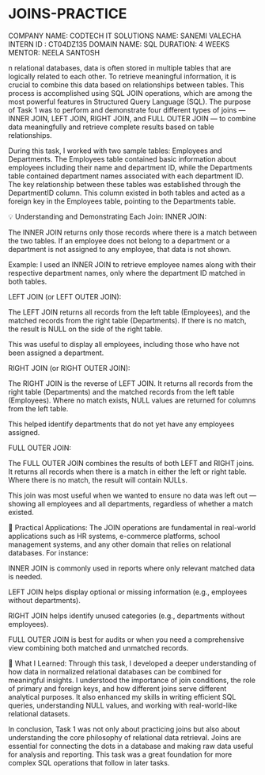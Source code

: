 # JOINS-PRACTICE
COMPANY NAME: CODTECH IT SOLUTIONS
NAME: SANEMI VALECHA
INTERN ID : CT04DZ135
DOMAIN NAME: SQL
DURATION: 4 WEEKS
MENTOR: NEELA SANTOSH

n relational databases, data is often stored in multiple tables that are logically related to each other. To retrieve meaningful information, it is crucial to combine this data based on relationships between tables. This process is accomplished using SQL JOIN operations, which are among the most powerful features in Structured Query Language (SQL). The purpose of Task 1 was to perform and demonstrate four different types of joins — INNER JOIN, LEFT JOIN, RIGHT JOIN, and FULL OUTER JOIN — to combine data meaningfully and retrieve complete results based on table relationships.

During this task, I worked with two sample tables: Employees and Departments. The Employees table contained basic information about employees including their name and department ID, while the Departments table contained department names associated with each department ID. The key relationship between these tables was established through the DepartmentID column. This column existed in both tables and acted as a foreign key in the Employees table, pointing to the Departments table.

💡 Understanding and Demonstrating Each Join:
INNER JOIN:

The INNER JOIN returns only those records where there is a match between the two tables. If an employee does not belong to a department or a department is not assigned to any employee, that data is not shown.

Example: I used an INNER JOIN to retrieve employee names along with their respective department names, only where the department ID matched in both tables.

LEFT JOIN (or LEFT OUTER JOIN):

The LEFT JOIN returns all records from the left table (Employees), and the matched records from the right table (Departments). If there is no match, the result is NULL on the side of the right table.

This was useful to display all employees, including those who have not been assigned a department.

RIGHT JOIN (or RIGHT OUTER JOIN):

The RIGHT JOIN is the reverse of LEFT JOIN. It returns all records from the right table (Departments) and the matched records from the left table (Employees). Where no match exists, NULL values are returned for columns from the left table.

This helped identify departments that do not yet have any employees assigned.

FULL OUTER JOIN:

The FULL OUTER JOIN combines the results of both LEFT and RIGHT joins. It returns all records when there is a match in either the left or right table. Where there is no match, the result will contain NULLs.

This join was most useful when we wanted to ensure no data was left out — showing all employees and all departments, regardless of whether a match existed.

🔎 Practical Applications:
The JOIN operations are fundamental in real-world applications such as HR systems, e-commerce platforms, school management systems, and any other domain that relies on relational databases. For instance:

INNER JOIN is commonly used in reports where only relevant matched data is needed.

LEFT JOIN helps display optional or missing information (e.g., employees without departments).

RIGHT JOIN helps identify unused categories (e.g., departments without employees).

FULL OUTER JOIN is best for audits or when you need a comprehensive view combining both matched and unmatched records.

🧠 What I Learned:
Through this task, I developed a deeper understanding of how data in normalized relational databases can be combined for meaningful insights. I understood the importance of join conditions, the role of primary and foreign keys, and how different joins serve different analytical purposes. It also enhanced my skills in writing efficient SQL queries, understanding NULL values, and working with real-world-like relational datasets.

In conclusion, Task 1 was not only about practicing joins but also about understanding the core philosophy of relational data retrieval. Joins are essential for connecting the dots in a database and making raw data useful for analysis and reporting. This task was a great foundation for more complex SQL operations that follow in later tasks.
